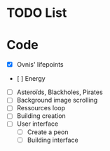 TODO List
=========

# Code

- [x] Ovnis' lifepoints
- [ ] Energy
- [ ] Asteroïds, Blackholes, Pirates
- [ ] Background image scrolling
- [ ] Ressources loop
- [ ] Building creation
- [ ] User interface
  - [ ] Create a peon
  - [ ] Building interface
